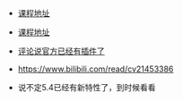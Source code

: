 - [课程地址](https://www.bilibili.com/video/BV14u41147YH)


- [课程地址](https://www.bilibili.com/video/BV14u41147)

- [评论说官方已经有插件了](https://www.bilibili.com/read/cv19469718/)
- https://www.bilibili.com/read/cv21453386
- 说不定5.4已经有新特性了，到时候看看
